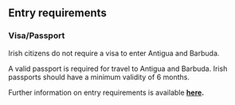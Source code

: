 ## Entry requirements

### **Visa/Passport**

Irish citizens do not require a visa to enter Antigua and Barbuda.

A valid passport is required for travel to Antigua and Barbuda. Irish passports should have a minimum validity of 6 months.

Further information on entry requirements is available [**here**](https://immigration.gov.ag/general-services/entry-requirements/#:~:text=A%20visitor%20must%20be%20in,outside%20of%20Antigua%20and%20Barbuda.)**.**